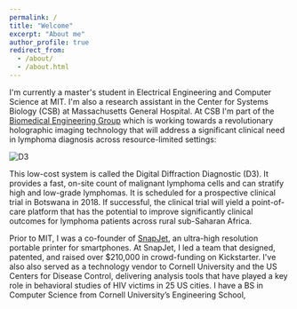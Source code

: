 ```yaml
---
permalink: /
title: "Welcome"
excerpt: "About me"
author_profile: true
redirect_from: 
  - /about/
  - /about.html
---
```



I'm currently a master's student in Electrical Engineering and Computer Science at MIT. I'm also a research assistant in the Center for Systems Biology (CSB) at Massachusetts General Hospital. At CSB I'm part of the [Biomedical Engineering Group](https://csb.mgh.harvard.edu/engineering/people) which is working towards a revolutionary holographic imaging technology that will address a significant clinical need in lymphoma diagnosis across resource-limited settings:

![D3]("/images/D3.JPG")

This low-cost system is called the Digital Diffraction Diagnostic (D3). It provides a fast, on-site count of malignant lymphoma cells and can stratify high and low-grade lymphomas. It is scheduled for a prospective clinical trial in Botswana in 2018.  If successful, the clinical trial will yield a point-of-care platform that has the potential to improve significantly clinical outcomes for lymphoma patients across rural sub-Saharan Africa. 

Prior to MIT, I was a co-founder of [SnapJet](http://www.snapjet.com), an ultra-high resolution portable printer for smartphones. At SnapJet, I led a team that designed, patented, and raised over $210,000 in crowd-funding on Kickstarter. I've also also served as a technology vendor to Cornell University and the US Centers for Disease Control, delivering analysis tools that have played a key role in behavioral studies of HIV victims in 25 US cities. I have a BS in Computer Science from Cornell University’s Engineering School,